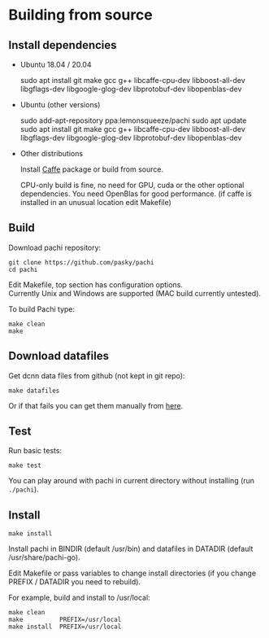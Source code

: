 Building from source
====================


## Install dependencies

- Ubuntu 18.04 / 20.04

	sudo apt install git make gcc g++ libcaffe-cpu-dev libboost-all-dev libgflags-dev libgoogle-glog-dev libprotobuf-dev libopenblas-dev

- Ubuntu (other versions)

	sudo add-apt-repository ppa:lemonsqueeze/pachi
	sudo apt update
	sudo apt install git make gcc g++ libcaffe-cpu-dev libboost-all-dev libgflags-dev libgoogle-glog-dev libprotobuf-dev libopenblas-dev

- Other distributions

  Install [Caffe](http://caffe.berkeleyvision.org) package or build from source.
  
  CPU-only build is fine, no need for GPU, cuda or the other optional dependencies.
  You need OpenBlas for good performance.
  (if caffe is installed in an unusual location edit Makefile)
  

## Build

Download pachi repository:

	git clone https://github.com/pasky/pachi
	cd pachi

Edit Makefile, top section has configuration options.  
Currently Unix and Windows are supported (MAC build currently untested).

To build Pachi type:

	make clean
	make


## Download datafiles

Get dcnn data files from github (not kept in git repo):

	make datafiles

Or if that fails you can get them manually from
[here](https://github.com/pasky/pachi/releases/download/pachi_networks/detlef54.zip).


## Test

Run basic tests:

	make test

You can play around with pachi in current directory without installing (run `./pachi`).


## Install

	make install

Install pachi in BINDIR (default /usr/bin) and datafiles in DATADIR (default /usr/share/pachi-go).

Edit Makefile or pass variables to change install directories (if you change PREFIX / DATADIR you need to rebuild).

For example, build and install to /usr/local:

	make clean
	make          PREFIX=/usr/local 
	make install  PREFIX=/usr/local
